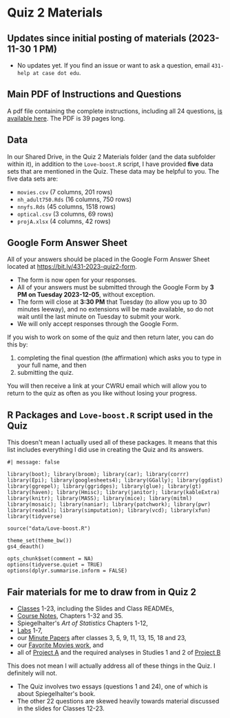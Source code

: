 # Quiz 2 Materials

## Updates since initial posting of materials (2023-11-30 1 PM)

- No updates yet. If you find an issue or want to ask a question, email `431-help at case dot edu`.

## Main PDF of Instructions and Questions

A pdf file containing the complete instructions, including all 24 questions, [is available here](https://github.com/THOMASELOVE/431-quizzes-2023/blob/main/quiz2/431-2023-quiz2.pdf). The PDF is 39 pages long.

## Data

In our Shared Drive, in the Quiz 2 Materials folder (and the data subfolder within it), in addition to the `Love-boost.R` script, I have provided **five** data sets that are mentioned in the Quiz. These data may be helpful to you. The five data sets are:

- `movies.csv` (7 columns, 201 rows)
- `nh_adult750.Rds` (16 columns, 750 rows)
- `nnyfs.Rds` (45 columns, 1518 rows)
- `optical.csv` (3 columns, 69 rows)
- `projA.xlsx` (4 columns, 42 rows)

## Google Form Answer Sheet

All of your answers should be placed in the Google Form Answer Sheet located at <https://bit.ly/431-2023-quiz2-form>. 

- The form is now open for your responses.
- All of your answers must be submitted through the Google Form by **3 PM on Tuesday 2023-12-05**, without exception.
- The form will close at **3:30 PM** that Tuesday (to allow you up to 30 minutes leeway), and no extensions will be made available, so do not wait until the last minute on Tuesday to submit your work.
- We will only accept responses through the Google Form.

If you wish to work on some of the quiz and then return later, you can do this by:

1. completing the final question (the affirmation) which asks you to type in your full name, and then
2. submitting the quiz.

You will then receive a link at your CWRU email which will allow you to return to the quiz as often as you like without losing your progress.

## R Packages and `Love-boost.R` script used in the Quiz

This doesn't mean I actually used all of these packages. It means that this list includes everything I did use in creating the Quiz and its answers.

```{r}
#| message: false

library(boot); library(broom); library(car); library(corrr)
library(Epi); library(googlesheets4); library(GGally); library(ggdist)
library(ggrepel); library(ggridges); library(glue); library(gt)
library(haven); library(Hmisc); library(janitor); library(kableExtra)
library(knitr); library(MASS); library(mice); library(mitml)
library(mosaic); library(naniar); library(patchwork); library(pwr)
library(readxl); library(simputation); library(vcd); library(xfun)
library(tidyverse)

source("data/Love-boost.R")

theme_set(theme_bw())
gs4_deauth()

opts_chunk$set(comment = NA)
options(tidyverse.quiet = TRUE)
options(dplyr.summarise.inform = FALSE)
```
 
## Fair materials for me to draw from in Quiz 2

- [Classes](https://github.com/THOMASELOVE/431-classes-2023/tree/main) 1-23, including the Slides and Class READMEs,
- [Course Notes](https://thomaselove.github.io/431-notes/), Chapters 1-32 and 35.
- Spiegelhalter's *Art of Statistics* Chapters 1-12,
- [Labs](https://github.com/THOMASELOVE/431-labs-2023) 1-7,
- our [Minute Papers](https://github.com/THOMASELOVE/431-minute-2023) after classes 3, 5, 9, 11, 13, 15, 18 and 23,
- our [Favorite Movies work](https://github.com/THOMASELOVE/431-classes-2023/tree/main/movies), and
- all of [Project A](https://thomaselove.github.io/431-projectA-2023/) and the required analyses in Studies 1 and 2 of [Project B](https://thomaselove.github.io/431-projectB-2023/)

This does not mean I will actually address all of these things in the Quiz. I definitely will not. 

- The Quiz involves two essays (questions 1 and 24), one of which is about Spiegelhalter's book.
- The other 22 questions are skewed heavily towards material discussed in the slides for Classes 12-23.
